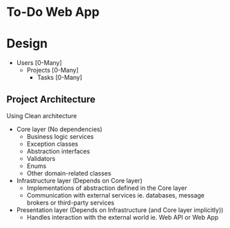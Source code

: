 # To-Do Web App

# Design

- Users [0-Many]
  - Projects [0-Many]
    - Tasks [0-Many]

## Project Architecture

Using Clean architecture

- Core layer (No dependencies)
    - Business logic services
    - Exception classes
    - Abstraction interfaces
    - Validators
    - Enums
    - Other domain-related classes
- Infrastructure layer (Depends on Core layer)
    - Implementations of abstraction defined in the Core layer
    - Communication with external services ie. databases, message brokers or third-party services
- Presentation layer (Depends on Infrastructure (and Core layer implicitly))
    - Handles interaction with the external world ie. Web API or Web App